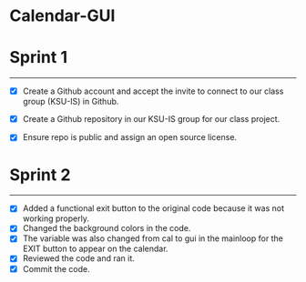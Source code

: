 # Calendar-GUI
  
# Sprint 1
***
- [X] Create a Github account and accept the invite to connect to our class group (KSU-IS) in Github.
- [X] Create a Github repository in our KSU-IS group for our class project.
- [X] Ensure repo is public and assign an open source license. 


# Sprint 2
***
- [X] Added a functional exit button to the original code because it was not working properly.
- [X] Changed the background colors in the code.
- [X] The variable was also changed from cal to gui in the mainloop for the EXIT button to appear on the calendar.
- [X] Reviewed the code and ran it.
- [X] Commit the code.
